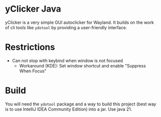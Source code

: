# yClicker Java
yClicker is a very simple GUI autoclicker for Wayland. It builds on the work of cli tools like `ydotool` by providing a user-friendly interface.

# Restrictions
* Can not stop with keybind when window is not focused
  * Workaround (KDE): Set window shortcut and enable "Suppress When Focus"

# Build
You will need the `ydotool` package and a way to build this project (best way is to use IntelliJ IDEA Community Edition) into a jar. Use java 21.